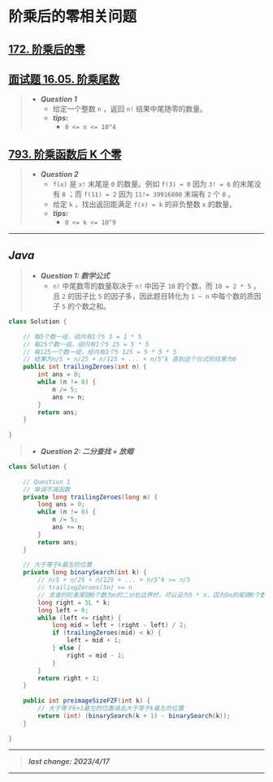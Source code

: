 # 阶乘后的零相关问题

## [172. 阶乘后的零](https://leetcode.cn/problems/factorial-trailing-zeroes/)

## [面试题 16.05. 阶乘尾数](https://leetcode.cn/problems/factorial-zeros-lcci/)

> - ***Question 1***
>   - 给定一个整数 `n` ，返回 `n!` 结果中尾随零的数量。
>   - ***tips:***
>     - `0 <= n <= 10^4`

## [793. 阶乘函数后 K 个零](https://leetcode.cn/problems/preimage-size-of-factorial-zeroes-function/)

> - ***Question 2***
>   - `f(x)` 是 `x!` 末尾是 `0` 的数量。例如 `f(3) = 0` 因为 `3! = 6` 的末尾没有 `0` ；而 `f(11) = 2` 因为 `11!= 39916800` 末端有 `2` 个 `0` 。
>   - 给定 `k` ，找出返回能满足 `f(x) = k` 的非负整数 `x` 的数量。
>   - ***tips:***
>     - `0 <= k <= 10^9`

---

## *Java*

> - ***Question 1: 数学公式***
>   - `n!` 中尾数零的数量取决于 `n!` 中因子 `10` 的个数，而 `10 = 2 * 5` ，且 `2` 的因子比 `5` 的因子多，因此题目转化为 `1 ~ n` 中每个数的质因子 `5` 的个数之和。

```java
class Solution {
    
    // 每5个数一组，组内有1个5 5 = 1 * 5
    // 每25个数一组，组内有1个5 25 = 5 * 5
    // 每125一个数一组，组内有1个5 125 = 5 * 5 * 5
    // 结果为n/5 + n/25 + n/125 + ... + n/5^k 直到这个分式的结果为0
    public int trailingZeroes(int n) {
        int ans = 0;
        while (n != 0) {
            n /= 5;
            ans += n;
        }
        return ans;
    }
    
}
```

> - ***Question 2: 二分查找 + 放缩***

```java
class Solution {
    
    // Question 1
    // 单调不减函数
    private long trailingZeroes(long n) {
        long ans = 0;
        while (n != 0) {
            n /= 5;
            ans += n;
        }
        return ans;
    }
    
    // 大于等于k最左的位置
    private long binarySearch(int k) {
        // n/5 + n/25 + n/125 + ... + n/5^k >= n/5
        // trailingZeroes(5n) >= n
        // 求谁的阶乘尾随0个数为n的二分右边界时，可以设为5 * n，因为5n的尾随0个数大于n的尾随0个数
        long right = 5L * k;
        long left = 0;
        while (left <= right) {
            long mid = left + (right - left) / 2;
            if (trailingZeroes(mid) < k) {
                left = mid + 1;
            } else {
                right = mid - 1;
            }
        }
        return right + 1;
    }
    
    public int preimageSizeFZF(int k) {
        // 大于等于k+1最左的位置减去大于等于k最左的位置
        return (int) (binarySearch(k + 1) - binarySearch(k));
    }
    
}
```

---

> ***last change: 2023/4/17***

---

